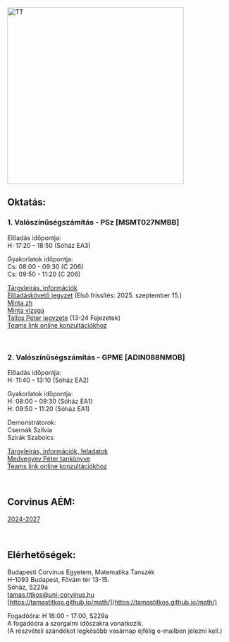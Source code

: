 <img src="https://www.renyi.hu/%7Etitkos/vt.jpg" alt="TT" width="400">

## **Oktatás:**


### **1. Valószínűségszámítás - PSz [MSMT027NMBB]**

Előadás időpontja:  <br />
H: 17:20 - 18:50 (Sóház EA3)  <br />

Gyakorlatok időpontja:  <br />
Cs: 08:00 - 09:30 (C 206)   <br /> 
Cs: 09:50 - 11:20 (C 206)  <br />

[Tárgyleírás, információk](https://drive.google.com/file/d/1G8ZbpNJPGPfM5A30WUWLDQTrJ6D9vzUK/view?usp=sharing) <br />
[Előadáskövető jegyzet](-)  (Első frissítés: 2025. szeptember 15.) <br />
[Minta zh](https://drive.google.com/file/d/1o9_JXWapCk1IxjpMeTv35x-QCfQVJXBN/view?usp=sharing) <br />
[Minta vizsga](https://drive.google.com/file/d/1pOWmU7-1QtUkgnssc72DSmGGEG_NKaYt/view?usp=sharing) <br />
[Tallos Péter jegyzete](http://web.uni-corvinus.hu/~tallos/Mat.pdf) (13-24 Fejezetek) <br />
[Teams link online konzultációkhoz](https://teams.microsoft.com/l/meetup-join/19%3ameeting_OWJhOTI4NTYtOTViZi00N2JjLWEyODUtMWUxNTc2ODNjYzQ3%40thread.v2/0?context=%7b%22Tid%22%3a%22f8dd01b8-7276-4ace-aa9d-5767f0f4a5af%22%2c%22Oid%22%3a%22e8354c55-1e97-4848-919c-4fee8f418b8f%22%7d)

   <br />

### **2. Valószínűségszámítás - GPME [ADIN088NMOB]**  

Előadás időpontja:  <br />
H: 11:40 - 13:10 (Sóház EA2)  <br />

Gyakorlatok időpontja:  <br />
H: 08:00 - 09:30 (Sóház EA1)   <br />
H: 09:50 - 11:20 (Sóház EA1)  <br />

Demonstrátorok:   <br />
Csernák Szilvia   <br />
Szirák Szabolcs  <br />

[Tárgyleírás, információk, feladatok](https://drive.google.com/file/d/1eZR_07cwyOKVogwtgyR16taufjpBp2SD/view?usp=drive_link)  <br />
[Medvegyev Péter tankönyve](https://unipub.lib.uni-corvinus.hu/3088/1/BCE_MNB_Medvegyev.pdf)  <br />
[Teams link online konzultációkhoz](https://teams.microsoft.com/l/meetup-join/19%3ameeting_OWJhOTI4NTYtOTViZi00N2JjLWEyODUtMWUxNTc2ODNjYzQ3%40thread.v2/0?context=%7b%22Tid%22%3a%22f8dd01b8-7276-4ace-aa9d-5767f0f4a5af%22%2c%22Oid%22%3a%22e8354c55-1e97-4848-919c-4fee8f418b8f%22%7d)

   <br />


## **Corvinus AÉM:**
   
[2024-2027](https://drive.google.com/file/d/1jQnZvw3pstKpwpOwe5R3awDD1oP9-7Hb/view?usp=sharing)

   <br />



   
## **Elérhetőségek:**
Budapesti Corvinus Egyetem, Matematika Tanszék <br />
H-1093 Budapest, Fővám tér 13-15.<br />
Sóház, S229a<br />
tamas.titkos@uni-corvinus.hu<br />
[https://tamastitkos.github.io/math/](https://tamastitkos.github.io/math/)<br />

Fogadóóra: H 16:00 - 17:00, S229a  <br />
A fogadóóra a szorgalmi időszakra vonatkozik.   <br />
(A részvételi szándékot legkésőbb vasárnap éjfélig e-mailben jelezni kell.)


